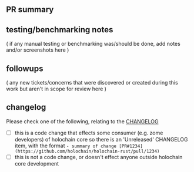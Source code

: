 ## PR summary

## testing/benchmarking notes

( if any manual testing or benchmarking was/should be done, add notes and/or screenshots here )

## followups

( any new tickets/concerns that were discovered or created during this work but aren't in scope for review here )

## changelog

Please check one of the following, relating to the [CHANGELOG](https://github.com/holochain/holochain-rust/blob/develop/CHANGELOG.md)

- [ ] this is a code change that effects some consumer (e.g. zome developers) of holochain core so there is an 'Unreleased' CHANGELOG item, with the format `- summary of change [PR#1234](https://github.com/holochain/holochain-rust/pull/1234)`
- [ ] this is not a code change, or doesn't effect anyone outside holochain core development
